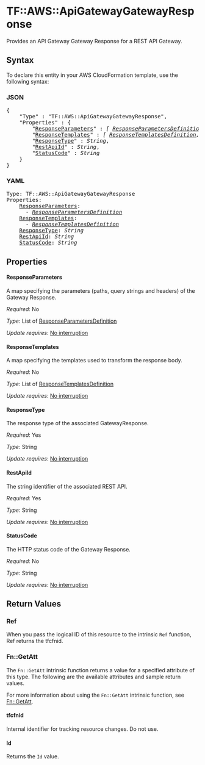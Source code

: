 # TF::AWS::ApiGatewayGatewayResponse

Provides an API Gateway Gateway Response for a REST API Gateway.

## Syntax

To declare this entity in your AWS CloudFormation template, use the following syntax:

### JSON

<pre>
{
    "Type" : "TF::AWS::ApiGatewayGatewayResponse",
    "Properties" : {
        "<a href="#responseparameters" title="ResponseParameters">ResponseParameters</a>" : <i>[ <a href="responseparametersdefinition.md">ResponseParametersDefinition</a>, ... ]</i>,
        "<a href="#responsetemplates" title="ResponseTemplates">ResponseTemplates</a>" : <i>[ <a href="responsetemplatesdefinition.md">ResponseTemplatesDefinition</a>, ... ]</i>,
        "<a href="#responsetype" title="ResponseType">ResponseType</a>" : <i>String</i>,
        "<a href="#restapiid" title="RestApiId">RestApiId</a>" : <i>String</i>,
        "<a href="#statuscode" title="StatusCode">StatusCode</a>" : <i>String</i>
    }
}
</pre>

### YAML

<pre>
Type: TF::AWS::ApiGatewayGatewayResponse
Properties:
    <a href="#responseparameters" title="ResponseParameters">ResponseParameters</a>: <i>
      - <a href="responseparametersdefinition.md">ResponseParametersDefinition</a></i>
    <a href="#responsetemplates" title="ResponseTemplates">ResponseTemplates</a>: <i>
      - <a href="responsetemplatesdefinition.md">ResponseTemplatesDefinition</a></i>
    <a href="#responsetype" title="ResponseType">ResponseType</a>: <i>String</i>
    <a href="#restapiid" title="RestApiId">RestApiId</a>: <i>String</i>
    <a href="#statuscode" title="StatusCode">StatusCode</a>: <i>String</i>
</pre>

## Properties

#### ResponseParameters

A map specifying the parameters (paths, query strings and headers) of the Gateway Response.

_Required_: No

_Type_: List of <a href="responseparametersdefinition.md">ResponseParametersDefinition</a>

_Update requires_: [No interruption](https://docs.aws.amazon.com/AWSCloudFormation/latest/UserGuide/using-cfn-updating-stacks-update-behaviors.html#update-no-interrupt)

#### ResponseTemplates

A map specifying the templates used to transform the response body.

_Required_: No

_Type_: List of <a href="responsetemplatesdefinition.md">ResponseTemplatesDefinition</a>

_Update requires_: [No interruption](https://docs.aws.amazon.com/AWSCloudFormation/latest/UserGuide/using-cfn-updating-stacks-update-behaviors.html#update-no-interrupt)

#### ResponseType

The response type of the associated GatewayResponse.

_Required_: Yes

_Type_: String

_Update requires_: [No interruption](https://docs.aws.amazon.com/AWSCloudFormation/latest/UserGuide/using-cfn-updating-stacks-update-behaviors.html#update-no-interrupt)

#### RestApiId

The string identifier of the associated REST API.

_Required_: Yes

_Type_: String

_Update requires_: [No interruption](https://docs.aws.amazon.com/AWSCloudFormation/latest/UserGuide/using-cfn-updating-stacks-update-behaviors.html#update-no-interrupt)

#### StatusCode

The HTTP status code of the Gateway Response.

_Required_: No

_Type_: String

_Update requires_: [No interruption](https://docs.aws.amazon.com/AWSCloudFormation/latest/UserGuide/using-cfn-updating-stacks-update-behaviors.html#update-no-interrupt)

## Return Values

### Ref

When you pass the logical ID of this resource to the intrinsic `Ref` function, Ref returns the tfcfnid.

### Fn::GetAtt

The `Fn::GetAtt` intrinsic function returns a value for a specified attribute of this type. The following are the available attributes and sample return values.

For more information about using the `Fn::GetAtt` intrinsic function, see [Fn::GetAtt](https://docs.aws.amazon.com/AWSCloudFormation/latest/UserGuide/intrinsic-function-reference-getatt.html).

#### tfcfnid

Internal identifier for tracking resource changes. Do not use.

#### Id

Returns the <code>Id</code> value.

